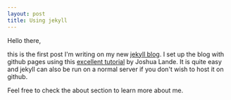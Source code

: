 ```yaml
---
layout: post
title: Using jekyll
---
```


Hello there,

this is the first post I'm writing on my new [jekyll blog](http://jekyllrb.com/).
I set up the blog with github pages using this [excellent tutorial](http://joshualande.com/jekyll-github-pages-poole/) by Joshua Lande. It is quite easy and jekyll can also be run on a normal server if you don't wish to host it on github.

Feel free to check the about section to learn more about me.

